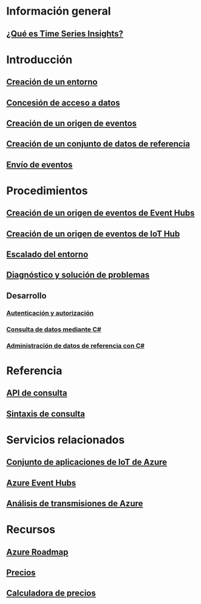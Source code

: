# Información general
## [¿Qué es Time Series Insights?](time-series-insights-overview.md)

# Introducción
## [Creación de un entorno](time-series-insights-get-started.md)
## [Concesión de acceso a datos](time-series-insights-data-access.md)
## [Creación de un origen de eventos](time-series-insights-add-event-source.md)
## [Creación de un conjunto de datos de referencia](time-series-insights-add-reference-data-set.md)
## [Envío de eventos](time-series-insights-send-events.md)

# Procedimientos
## [Creación de un origen de eventos de Event Hubs](time-series-insights-how-to-add-an-event-source-eventhub.md)
## [Creación de un origen de eventos de IoT Hub](time-series-insights-how-to-add-an-event-source-iothub.md)
## [Escalado del entorno](time-series-insights-how-to-scale-your-environment.md)
## [Diagnóstico y solución de problemas](time-series-insights-diagnose-and-solve-problems.md)
## Desarrollo
### [Autenticación y autorización](time-series-insights-authentication-and-authorization.md)
### [Consulta de datos mediante C#](time-series-insights-query-data-csharp.md)
### [Administración de datos de referencia con C#](time-series-insights-manage-reference-data-csharp.md)

# Referencia
## [API de consulta](/rest/api/time-series-insights/time-series-insights-reference-queryapi)
## [Sintaxis de consulta](/rest/api/time-series-insights/time-series-insights-reference-query-syntax)

# Servicios relacionados
## [Conjunto de aplicaciones de IoT de Azure](/azure/iot-suite/)
## [Azure Event Hubs](/azure/event-hubs/)
## [Análisis de transmisiones de Azure](/azure/stream-analytics/)

# Recursos
## [Azure Roadmap](https://azure.microsoft.com/roadmap/?category=internet-of-things)
## [Precios](https://azure.microsoft.com/pricing/details/time-series-insights/)
## [Calculadora de precios](https://azure.microsoft.com/pricing/calculator/)

